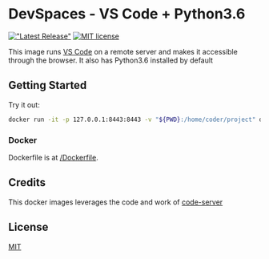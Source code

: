 # DevSpaces - VS Code + Python3.6

[!["Latest Release"](https://img.shields.io/github/release/DevFactory/devspaces-vscode-python.svg)](https://github.com/DevFactory/devspaces-vscode-python/releases/latest)
[![MIT license](https://img.shields.io/badge/license-MIT-green.svg)](https://github.com/cdr/code-server/blob/master/LICENSE)

This image runs [VS Code](https://github.com/Microsoft/vscode) on a remote server and makes it accessible through the browser.
It also has Python3.6 installed by default


## Getting Started

Try it out:
```bash
docker run -it -p 127.0.0.1:8443:8443 -v "${PWD}:/home/coder/project" devfactory/devspaces-vscode-python
```

### Docker

Dockerfile is at [/Dockerfile](/Dockerfile).

## Credits

This docker images leverages the code and work of [code-server](https://github.com/cdr/code-server)

## License

[MIT](LICENSE)